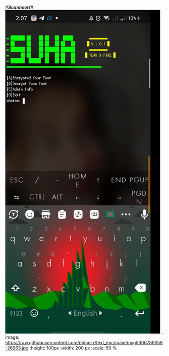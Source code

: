 #_____Scannsort_____#
![alt text](https://raw.githubusercontent.com/phinerx/text_enc/main/msg5306789358-26963.jpg)
.. image:: https://raw.githubusercontent.com/phinerx/text_enc/main/msg5306789358-26963.jpg
   :height: 100px
   :width: 200 px
   :scale: 50 %
